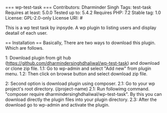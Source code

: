 === wp-test-task ===
Contributors: Dharminder Singh
Tags: test-task
Requires at least: 5.0.0
Tested up to: 5.4.2
Requires PHP: 7.2
Stable tag: 1.0
License: GPL-2.0-only
License URI: #

This is a wp test task by inpsyde. A wp plugin to listing users and display deatail of each user.

== Installation ==
Basically, There are two ways to download this plugin. Which are follows.

1: Download plugin from git hub (https://github.com/dharmindersinghdhaliwal/wp-test-task)  and download or clone zip file.
 1.1: Go to wp-admin and select \"Add new\"  from plugin menu.
 1.2: Then click on browse button and select download zip file.

2: Second option is download plugin using composer.
 2.1: Go to your wp project\'s root directory. (/project-name)
 2.1: Run followimg command. \"composer require dharmindersinghdhaliwal/wp-test-task\". By this you can download directly the plugin  files into your plugin directory.
 2.3:  After the download go to wp-admin and activate the plugin.
